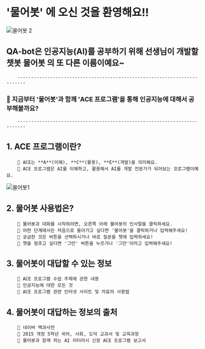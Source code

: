 # **'물어봇'** 에 오신 것을 환영해요!!

![물어봇 2](https://user-images.githubusercontent.com/81283008/128823697-ef5ff547-c90b-485c-aa1d-299594aa37de.PNG)

## **QA-bot**은 인공지능(AI)를 공부하기 위해 선생님이 개발할 챗봇 **물어봇** 의 또 다른 이름이예요~


        -------------------------------------------------------------------------

### 📢 지금부터 '물어봇'과 함께 'ACE 프로그램'을 통해 인공지능에 대해서 공부해볼까요?

                                                                                                                                        
        -------------------------------------------------------------------------
                        

## 1. **ACE 프로그램**이란?

        📍 ACE는 **A**(이해), **C**(활용), **E**(개발)을 의미해요.
        📍 ACE 프로그램은 AI를 이해하고, 활용해서 AI를 개발 전문가가 되어보는 프로그램이예요.

![물어봇1](https://user-images.githubusercontent.com/81283008/128823031-a650e62a-5321-4a20-bc06-53715353332e.png)


## 2. 물어봇 사용법은?

        📍 물어봇과 대화를 시작하려면, 오른쪽 아래 물어봇의 인사말을 클릭하세요.
        📍 어떤 단계에서든 처음으로 돌아가고 싶다면 '물어봇'을 클릭하거나 입력해주세요!
        📍 궁금한 것은 버튼을 선택하시거나 바로 질문을 챗에 입력하세요! 
        📍 챗을 멈추고 싶다면 '그만' 버튼을 누르거나 '그만'이라고 입력해주세요!

## 3. 물어봇이 대답할 수 있는 정보

        📍 ACE 프로그램 수업 주제에 관한 내용
        📍 인공지능에 대한 모든 것
        📍 ACE 프로그램 관련 인터넷 사이트 및 자료의 사용법

## 4. 물어봇이 대답하는 정보의 출처

        📍 네이버 백과사전
        📍 2015 개정 5학년 국어, 사회, 도덕 교과서 및 교육과정
        📍 물어봇과 함께 하는 AI 리터러시 신장 ACE 프로그램 보고서

